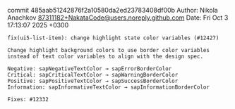 commit 485aab51242876f2a10580da2ed23783408df00b
Author: Nikola Anachkov <87311182+NakataCode@users.noreply.github.com>
Date:   Fri Oct 3 17:13:07 2025 +0300

    fix(ui5-list-item): change highlight state color variables (#12427)
    
    Change highlight background colors to use border color variables instead of text color variables to align with the design spec.
    
    Negative: sapNegativeTextColor → sapErrorBorderColor
    Critical: sapCriticalTextColor → sapWarningBorderColor
    Positive: sapPositiveTextColor → sapSuccessBorderColor
    Information: sapInformativeTextColor → sapInformationBorderColor
    
    Fixes: #12332
